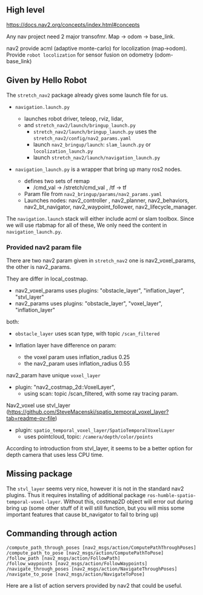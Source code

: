 
## High level 

https://docs.nav2.org/concepts/index.html#concepts

Any nav project need 2 major transofmr. Map -> odom -> base_link.

nav2 provide acml (adaptive monte-carlo) for locolization (map->odom). Provide `robot locolization` for sensor fusion on odometry (odom-base_link)


## Given by Hello Robot

The `stretch_nav2` package already gives some launch file for us.


* `navigation.launch.py` 
    * launches robot driver, teleop, rviz, lidar, 
    * and `stretch_nav2/launch/bringup_launch.py`
        * `stretch_nav2/launch/bringup_launch.py` uses the `stretch_nav2/config/nav2_params.yaml`
        * launch `nav2_bringup/launch`: `slam_launch.py` or `locolization_launch.py` 
        * launch `stretch_nav2/launch/navigation_launch.py`


* `navigation_launch.py` is a wrapper that bring up many ros2 nodes.
    * defines two sets of remap 
        * /cmd_val -> /stretch/cmd_val , /tf -> tf 
    * Param file from `nav2_bringup/params/nav2_params.yaml`
    * Launches nodes: nav2_controller , nav2_planner,  nav2_behaviors, nav2_bt_navigator, nav2_waypoint_follower, nav2_lifecycle_manager. 


The `navigation.launch` stack will either include acml or slam toolbox. Since we will use rtabmap for all of these, We only need the content in `navigation_launch.py`. 

### Provided nav2 param file

There are two nav2 param given in `stretch_nav2` one is nav2_voxel_params, the other is nav2_params. 

They are differ in local_costmap.
* nav2_voxel_params uses plugins: "obstacle_layer", "inflation_layer", "stvl_layer"
* nav2_params uses plugins: "obstacle_layer", "voxel_layer", "inflation_layer"

both: 
* `obstacle_layer` uses scan type, with topic `/scan_filtered`

* Inflation layer have difference on param: 
    * the voxel param uses inflation_radius 0.25 
    * the nav2_param uses inflation_radius 0.55

nav2_param have unique `voxel_layer` 
* plugin: "nav2_costmap_2d::VoxelLayer", 
    * using scan: topic /scan_filtered, with some ray tracing param.

Nav2_voxel use stvl_layer (https://github.com/SteveMacenski/spatio_temporal_voxel_layer?tab=readme-ov-file)
* plugin: `spatio_temporal_voxel_layer/SpatioTemporalVoxelLayer` 
    * uses pointcloud, topic: `/camera/depth/color/points`

According to introduction from stvl_layer, it seems to be a better option for depth camera that uses less CPU time.


## Missing package

The `stvl_layer` seems very nice, however it is not in the standard nav2 plugins. Thus it requires installing of additional package `ros-humble-spatio-temporal-voxel-layer`. Without this, costmap2D object will error out during bring up (some other stuff of it will still function, but you will miss some important features that cause bt_navigator to fail to bring up)
 
## Commanding through action

```
/compute_path_through_poses [nav2_msgs/action/ComputePathThroughPoses]
/compute_path_to_pose [nav2_msgs/action/ComputePathToPose]
/follow_path [nav2_msgs/action/FollowPath]
/follow_waypoints [nav2_msgs/action/FollowWaypoints]
/navigate_through_poses [nav2_msgs/action/NavigateThroughPoses]
/navigate_to_pose [nav2_msgs/action/NavigateToPose]
```

Here are a list of action servers provided by nav2 that could be useful.